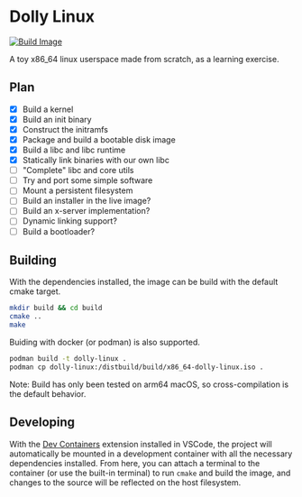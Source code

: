 # Dolly Linux

[![Build Image](https://github.com/ryanwebber/dolly-linux/actions/workflows/docker-image.yml/badge.svg)](https://github.com/ryanwebber/dolly-linux/actions/workflows/docker-image.yml)

A toy x86_64 linux userspace made from scratch, as a learning exercise.

## Plan

 - [x] Build a kernel
 - [x] Build an init binary
 - [x] Construct the initramfs
 - [x] Package and build a bootable disk image
 - [x] Build a libc and libc runtime
 - [x] Statically link binaries with our own libc
 - [ ] "Complete" libc and core utils
 - [ ] Try and port some simple software
 - [ ] Mount a persistent filesystem
 - [ ] Build an installer in the live image?
 - [ ] Build an x-server implementation?
 - [ ] Dynamic linking support?
 - [ ] Build a bootloader?

## Building

With the dependencies installed, the image can be build with the default cmake target.

```sh
mkdir build && cd build
cmake ..
make
```

Buiding with docker (or podman) is also supported.

```sh
podman build -t dolly-linux .
podman cp dolly-linux:/distbuild/build/x86_64-dolly-linux.iso .
```

Note: Build has only been tested on arm64 macOS, so cross-compilation is the default behavior.

## Developing

With the [Dev Containers](https://marketplace.visualstudio.com/items?itemName=ms-vscode-remote.remote-containers)
extension installed in VSCode, the project will automatically be mounted in a development container with
all the necessary dependencies installed. From here, you can attach a terminal to the container (or use
the built-in terminal) to run `cmake` and build the image, and changes to the source will be reflected
on the host filesystem.
